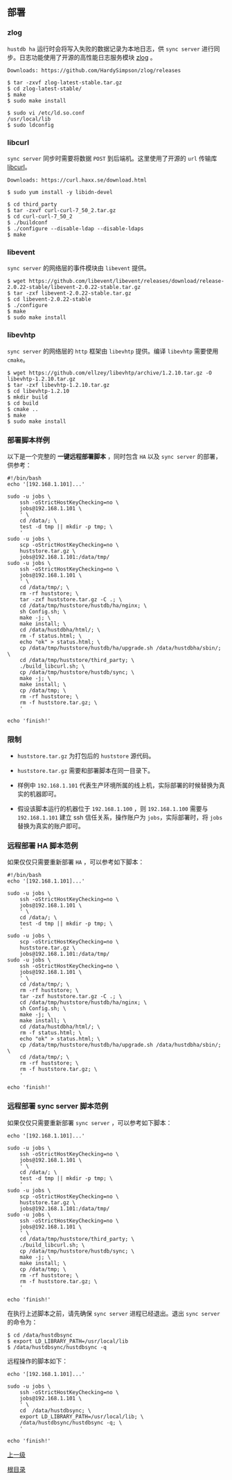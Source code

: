 部署
--

### zlog ###

`hustdb ha` 运行时会将写入失败的数据记录为本地日志，供 `sync server` 进行同步。日志功能使用了开源的高性能日志服务模块 [zlog](http://hardysimpson.github.io/zlog/) 。

    Downloads: https://github.com/HardySimpson/zlog/releases

	$ tar -zxvf zlog-latest-stable.tar.gz
	$ cd zlog-latest-stable/
	$ make 
	$ sudo make install

	$ sudo vi /etc/ld.so.conf
	/usr/local/lib
	$ sudo ldconfig

### libcurl ###

`sync server` 同步时需要将数据 `POST` 到后端机。这里使用了开源的 `url` 传输库 [libcurl](https://curl.haxx.se)。

    Downloads: https://curl.haxx.se/download.html

    $ sudo yum install -y libidn-devel

    $ cd third_party
    $ tar -zxvf curl-curl-7_50_2.tar.gz
    $ cd curl-curl-7_50_2 
    $ ./buildconf
    $ ./configure --disable-ldap --disable-ldaps
    $ make

### libevent ###

`sync server` 的网络层的事件模块由 `libevent` 提供。

    $ wget https://github.com/libevent/libevent/releases/download/release-2.0.22-stable/libevent-2.0.22-stable.tar.gz
    $ tar -zxf libevent-2.0.22-stable.tar.gz
    $ cd libevent-2.0.22-stable
    $ ./configure
    $ make
    $ sudo make install

### libevhtp ###

`sync server` 的网络层的 `http` 框架由 `libevhtp` 提供。编译 `libevhtp` 需要使用 `cmake`。

    $ wget https://github.com/ellzey/libevhtp/archive/1.2.10.tar.gz -O libevhtp-1.2.10.tar.gz
    $ tar -zxf libevhtp-1.2.10.tar.gz
    $ cd libevhtp-1.2.10
    $ mkdir build
    $ cd build
    $ cmake ..
    $ make
    $ sudo make install
### 部署脚本样例 ###

以下是一个完整的 **一键远程部署脚本** ，同时包含 `HA` 以及 `sync server` 的部署，供参考：

    #!/bin/bash
    echo '[192.168.1.101]...'
    
    sudo -u jobs \
        ssh -oStrictHostKeyChecking=no \
        jobs@192.168.1.101 \
        ' \
        cd /data/; \
        test -d tmp || mkdir -p tmp; \
        '
    sudo -u jobs \
        scp -oStrictHostKeyChecking=no \
        huststore.tar.gz \
        jobs@192.168.1.101:/data/tmp/
    sudo -u jobs \
        ssh -oStrictHostKeyChecking=no \
        jobs@192.168.1.101 \
        ' \
        cd /data/tmp/; \
        rm -rf huststore; \
        tar -zxf huststore.tar.gz -C .; \
        cd /data/tmp/huststore/hustdb/ha/nginx; \
        sh Config.sh; \
        make -j; \
        make install; \
        cd /data/hustdbha/html/; \
        rm -f status.html; \
        echo "ok" > status.html; \
        cp /data/tmp/huststore/hustdb/ha/upgrade.sh /data/hustdbha/sbin/; \
        cd /data/tmp/huststore/third_party; \
        ./build_libcurl.sh; \
        cp /data/tmp/huststore/hustdb/sync; \
        make -j; \
        make install; \
        cp /data/tmp; \
        rm -rf huststore; \
        rm -f huststore.tar.gz; \
        '
    
    echo 'finish!'


### 限制 ###

* `huststore.tar.gz` 为打包后的 `huststore` 源代码。

* `huststore.tar.gz` 需要和部署脚本在同一目录下。

* 样例中 `192.168.1.101` 代表生产环境所属的线上机，实际部署的时候替换为真实的机器即可。

* 假设该脚本运行的机器位于 `192.168.1.100` ，则 `192.168.1.100` 需要与 `192.168.1.101` 建立 ssh 信任关系，操作账户为 `jobs`，实际部署时，将 `jobs` 替换为真实的账户即可。

### 远程部署 HA 脚本范例 ###

如果仅仅只需要重新部署 `HA` ，可以参考如下脚本：

    #!/bin/bash
    echo '[192.168.1.101]...'
    
    sudo -u jobs \
        ssh -oStrictHostKeyChecking=no \
        jobs@192.168.1.101 \
        ' \
        cd /data/; \
        test -d tmp || mkdir -p tmp; \
        '
    sudo -u jobs \
        scp -oStrictHostKeyChecking=no \
        huststore.tar.gz \
        jobs@192.168.1.101:/data/tmp/
    sudo -u jobs \
        ssh -oStrictHostKeyChecking=no \
        jobs@192.168.1.101 \
        ' \
        cd /data/tmp/; \
        rm -rf huststore; \
        tar -zxf huststore.tar.gz -C .; \
        cd /data/tmp/huststore/hustdb/ha/nginx; \
        sh Config.sh; \
        make -j; \
        make install; \
        cd /data/hustdbha/html/; \
        rm -f status.html; \
        echo "ok" > status.html; \
        cp /data/tmp/huststore/hustdb/ha/upgrade.sh /data/hustdbha/sbin/; \
        cd /data/tmp/; \
        rm -rf huststore; \
        rm -f huststore.tar.gz; \
        '
    
    echo 'finish!'

### 远程部署 sync server 脚本范例 ###

如果仅仅只需要重新部署 `sync server` ，可以参考如下脚本：

    echo '[192.168.1.101]...'
    
    sudo -u jobs \
        ssh -oStrictHostKeyChecking=no \
        jobs@192.168.1.101 \
        ' \
        cd /data/; \
        test -d tmp || mkdir -p tmp; \
        '
    sudo -u jobs \
        scp -oStrictHostKeyChecking=no \
        huststore.tar.gz \
        jobs@192.168.1.101:/data/tmp/
    sudo -u jobs \
        ssh -oStrictHostKeyChecking=no \
        jobs@192.168.1.101 \
        ' \
        cd /data/tmp/huststore/third_party; \
        ./build_libcurl.sh; \
        cp /data/tmp/huststore/hustdb/sync; \
        make -j; \
        make install; \
        cp /data/tmp; \
        rm -rf huststore; \
        rm -f huststore.tar.gz; \
        '
    
    echo 'finish!'

在执行上述脚本之前，请先确保 `sync server` 进程已经退出。退出 `sync server` 的命令为：

    $ cd /data/hustdbsync
    $ export LD_LIBRARY_PATH=/usr/local/lib
    $ /data/hustdbsync/hustdbsync -q

远程操作的脚本如下：

    echo '[192.168.1.101]...'

    sudo -u jobs \
        ssh -oStrictHostKeyChecking=no \
        jobs@192.168.1.101 \
        ' \
        cd  /data/hustdbsync; \
        export LD_LIBRARY_PATH=/usr/local/lib; \
        /data/hustdbsync/hustdbsync -q; \
        '
    
    echo 'finish!'

[上一级](../ha.md)

[根目录](../../index.md)